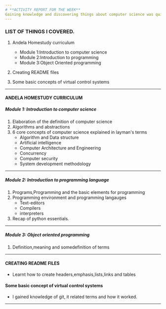```yaml
---
# **ACTIVITY REPORT FOR THE WEEK**
Gaining knowledge and discovering things about computer science was quit adventerous and i felt fortunate for the privileged.
---
```

### LIST OF THINGS I COVERED.
1. Andela Homestudy curriculum

   * Module 1:Introduction to computer science
   * Module 2:Introduction to programming
   * Module 3:Object Oriented programming
   

2. Creating README files

3. Some basic concepts of virtual control systems

---

#### **ANDELA HOMESTUDY CURRICULUM**

##### Module 1: Introduction to computer science
1. Elaboration of the definition of computer science
2. Algorithms and abstractions
3. 6 core concepts of computer science explained in layman's terms
   * Algorithm and Data structure
   * Artificial intelligence
   * Computer Architecture and Engineering
   * Concurrency
   * Computer security
   * System development methodology
---


##### Module 2: Introduction to programming language
1. Programs,Programming and the basic elements for programming
2. Programming environment and programming langauges
   * Text-editors
   * Compilers
   * interpreters
3. Recap of python essentials.
---


##### Module 3: Object oriented programming
1. Definition,meaning and somedefinition of terms

---


#### **CREATING README FILES**
* Learnt how to create headers,emphasis,lists,links and tables

#### **Some basic concept of virtual control systems**
* I gained knowledge of git, it related terms and how it worked.
---
